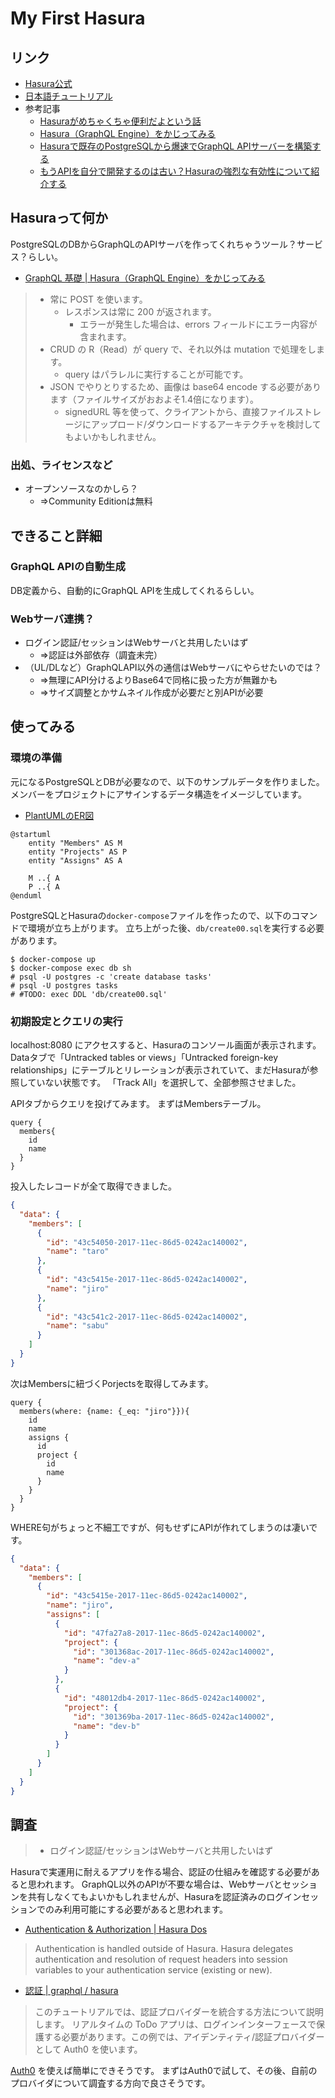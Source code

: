 My First Hasura
===============

リンク
------

* [Hasura公式](https://hasura.io/)
* [日本語チュートリアル](https://hasura.io/learn/ja/graphql/hasura/introduction/)
* 参考記事
  * [Hasuraがめちゃくちゃ便利だよという話](https://qiita.com/maaz118/items/9e198ea91ad8fc624491)
  * [Hasura（GraphQL Engine）をかじってみる](https://qiita.com/piggydev/items/cc29dfe52570d4e6ba63)
  * [Hasuraで既存のPostgreSQLから爆速でGraphQL APIサーバーを構築する](https://qiita.com/ryo2132/items/999f7e6c8958a52d52d6)
  * [もうAPIを自分で開発するのは古い？Hasuraの強烈な有効性について紹介する](https://qiita.com/yuno_miyako/items/4a4f68a473231f8c07cd)

Hasuraって何か
--------------

PostgreSQLのDBからGraphQLのAPIサーバを作ってくれちゃうツール？サービス？らしい。

* [GraphQL 基礎 \| Hasura（GraphQL Engine）をかじってみる](https://qiita.com/piggydev/items/cc29dfe52570d4e6ba63#graphql-%E5%9F%BA%E7%A4%8E)

> * 常に POST を使います。
>   * レスポンスは常に 200 が返されます。
>     * エラーが発生した場合は、errors フィールドにエラー内容が含まれます。
> * CRUD の R（Read）が query で、それ以外は mutation で処理をします。
>   * query はパラレルに実行することが可能です。
> * JSON でやりとりするため、画像は base64 encode する必要があります（ファイルサイズがおおよそ1.4倍になります）。
>   * signedURL 等を使って、クライアントから、直接ファイルストレージにアップロード/ダウンロードするアーキテクチャを検討してもよいかもしれません。


### 出処、ライセンスなど

* オープンソースなのかしら？
  * ⇒Community Editionは無料

できること詳細
--------------

### GraphQL APIの自動生成

DB定義から、自動的にGraphQL APIを生成してくれるらしい。

### Webサーバ連携？

* ログイン認証/セッションはWebサーバと共用したいはず
  * ⇒認証は外部依存（調査未完）
* （UL/DLなど）GraphQLAPI以外の通信はWebサーバにやらせたいのでは？
  * ⇒無理にAPI分けるよりBase64で同格に扱った方が無難かも
  * ⇒サイズ調整とかサムネイル作成が必要だと別APIが必要


使ってみる
----------

### 環境の準備

元になるPostgreSQLとDBが必要なので、以下のサンプルデータを作りました。
メンバーをプロジェクトにアサインするデータ構造をイメージしています。

* [PlantUMLのER図](http://www.plantuml.com/plantuml/png/SoWkIImgAStDuL80WjIyaioIIWKbtzJSfDIYOYK5ns05NnIPWAByhDJa4eXK08gKOt5nPdeUHCQH2opbgw2dLmtaWDW1KBP3QbuAq3u0)

```
@startuml
    entity "Members" AS M
    entity "Projects" AS P
    entity "Assigns" AS A

    M ..{ A
    P ..{ A
@enduml
```

PostgreSQLとHasuraの`docker-compose`ファイルを作ったので、以下のコマンドで環境が立ち上がります。
立ち上がった後、`db/create00.sql`を実行する必要があります。
```
$ docker-compose up
$ docker-compose exec db sh
# psql -U postgres -c 'create database tasks'
# psql -U postgres tasks
# #TODO: exec DDL 'db/create00.sql'
```

### 初期設定とクエリの実行

localhost:8080 にアクセスすると、Hasuraのコンソール画面が表示されます。
Dataタブで「Untracked tables or views」「Untracked foreign-key relationships」にテーブルとリレーションが表示されていて、まだHasuraが参照していない状態です。
「Track All」を選択して、全部参照させました。

APIタブからクエリを投げてみます。
まずはMembersテーブル。
```
query {
  members{
    id
    name
  }
}
```

投入したレコードが全て取得できました。
```json
{
  "data": {
    "members": [
      {
        "id": "43c54050-2017-11ec-86d5-0242ac140002",
        "name": "taro"
      },
      {
        "id": "43c5415e-2017-11ec-86d5-0242ac140002",
        "name": "jiro"
      },
      {
        "id": "43c541c2-2017-11ec-86d5-0242ac140002",
        "name": "sabu"
      }
    ]
  }
}
```

次はMembersに紐づくPorjectsを取得してみます。
```
query {
  members(where: {name: {_eq: "jiro"}}){
    id
    name
    assigns {
      id
      project {
        id
        name
      }
    }
  }
}
```

WHERE句がちょっと不細工ですが、何もせずにAPIが作れてしまうのは凄いです。
```json
{
  "data": {
    "members": [
      {
        "id": "43c5415e-2017-11ec-86d5-0242ac140002",
        "name": "jiro",
        "assigns": [
          {
            "id": "47fa27a8-2017-11ec-86d5-0242ac140002",
            "project": {
              "id": "301368ac-2017-11ec-86d5-0242ac140002",
              "name": "dev-a"
            }
          },
          {
            "id": "48012db4-2017-11ec-86d5-0242ac140002",
            "project": {
              "id": "301369ba-2017-11ec-86d5-0242ac140002",
              "name": "dev-b"
            }
          }
        ]
      }
    ]
  }
}
```

調査
----

> * ログイン認証/セッションはWebサーバと共用したいはず

Hasuraで実運用に耐えるアプリを作る場合、認証の仕組みを確認する必要があると思われます。
GraphQL以外のAPIが不要な場合は、Webサーバとセッションを共有しなくてもよいかもしれませんが、Hasuraを認証済みのログインセッションでのみ利用可能にする必要があると思われます。


* [Authentication & Authorization \| Hasura Dos](https://hasura.io/docs/latest/graphql/core/auth/index.html)

> Authentication is handled outside of Hasura. Hasura delegates authentication and resolution of request headers into session variables to your authentication service (existing or new).

* [認証 \| graphql / hasura](https://hasura.io/learn/ja/graphql/hasura/authentication/)

> このチュートリアルでは、認証プロバイダーを統合する方法について説明します。
> リアルタイムの ToDo アプリは、ログインインターフェースで保護する必要があります。この例では、アイデンティティ/認証プロバイダーとして Auth0 を使います。

[Auth0](https://auth0.com/jp) を使えば簡単にできそうです。
まずはAuth0で試して、その後、自前のプロバイダについて調査する方向で良さそうです。
